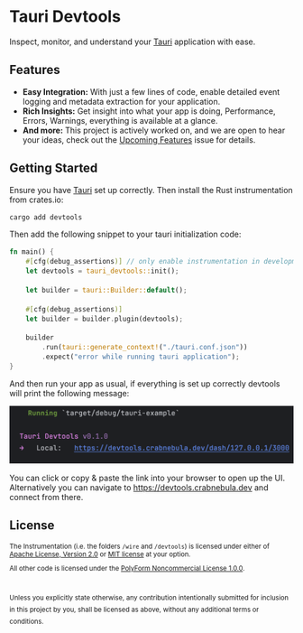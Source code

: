 # Tauri Devtools

Inspect, monitor, and understand your [Tauri](https://tauri.app) application with ease.

## Features

- **Easy Integration:** With just a few lines of code, enable detailed event logging and metadata extraction for your application.
- **Rich Insights:** Get insight into what your app is doing, Performance, Errors, Warnings, everything is available at a glance.
- **And more:** This project is actively worked on, and we are open to hear your ideas, check out the [Upcoming Features]() issue for details.

## Getting Started

Ensure you have [Tauri](https://tauri.app/v1/guides/getting-started/setup/) set up correctly. Then install the Rust instrumentation from crates.io:

```sh
cargo add devtools
```

Then add the following snippet to your tauri initialization code:

```rust
fn main() {
    #[cfg(debug_assertions)] // only enable instrumentation in development builds
    let devtools = tauri_devtools::init();

    let builder = tauri::Builder::default();

    #[cfg(debug_assertions)]
    let builder = builder.plugin(devtools);

    builder
        .run(tauri::generate_context!("./tauri.conf.json"))
        .expect("error while running tauri application");
}
```
 
And then run your app as usual, if everything is set up correctly devtools will print the following message:

![Screenshot 2023-11-28 at 14.05.20.png](Screenshot.png)

You can click or copy & paste the link into your browser to open up the UI. 
Alternatively you can navigate to https://devtools.crabnebula.dev and connect from there.

## License

<sup>

The Instrumentation (i.e. the folders `/wire` and `/devtools`) is licensed under either
of [Apache License, Version 2.0](./LICENSES/Apache-2.0.md) or [MIT license](./LICENSES/MIT.md)  at your option.

All other code is licensed under the [PolyForm Noncommercial License 1.0.0](./LICENSES/Polyform-Noncommercial.md).

</sup>

<br>

<sub>
Unless you explicitly state otherwise, any contribution intentionally submitted
for inclusion in this project by you, shall be licensed as above, without any 
additional terms or conditions.
</sub>
